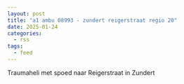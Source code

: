 ```yaml
---
layout: post
title: "a1 ambu 08993 - zundert reigerstraat regio 20"
date: 2025-01-24
categories: 
  - rss
tags: 
  - feed
---
```


Traumaheli met spoed naar Reigerstraat in Zundert
